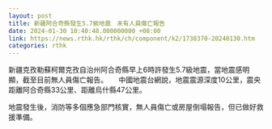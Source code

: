 ```yaml
---
layout: post
title: 新疆阿合奇縣發生5.7級地震　未有人員傷亡報告
date: 2024-01-30 10:40:48.000000000 +08:00
link: https://news.rthk.hk/rthk/ch/component/k2/1738370-20240130.htm
categories: rthk
---
```


新疆克孜勒蘇柯爾克孜自治州阿合奇縣早上6時許發生5.7級地震，當地震感明顯，截至目前無人員傷亡報告。
　
中國地震台網說，地震震源深度10公里，震央距離阿合奇縣33公里、距離烏什縣47公里。

地震發生後，消防等多個應急部門核實，無人員傷亡或房屋倒塌報告，但已做好救援準備。
